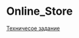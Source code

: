 # Online_Store
[Техничесое задание](https://docs.google.com/document/d/1piLrk56qPfIMoGdH2ZYyRY-aeP3UersU4wqGITlc_xk/edit?usp=sharing)


